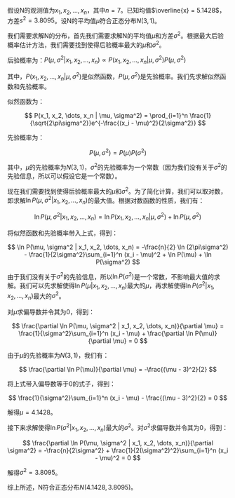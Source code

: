 假设N的观测值为$x_1, x_2, \dots, x_n$，其中$n=7$。已知均值$\overline{x} = 5.1428$，方差$s^2 = 3.8095$。设N的平均值$\mu$符合正态分布$N(3, 1)$。

我们需要求解N的分布，首先我们需要求解N的平均值$\mu$和方差$\sigma^2$。根据最大后验概率估计方法，我们需要找到使得后验概率最大的$\mu$和$\sigma^2$。

后验概率为：$P(\mu, \sigma^2 | x_1, x_2, \dots, x_n) \propto P(x_1, x_2, \dots, x_n | \mu, \sigma^2) P(\mu, \sigma^2)$

其中，$P(x_1, x_2, \dots, x_n | \mu, \sigma^2)$是似然函数，$P(\mu, \sigma^2)$是先验概率。我们先求解似然函数和先验概率。

似然函数为：

$$
P(x_1, x_2, \dots, x_n | \mu, \sigma^2) = \prod_{i=1}^n \frac{1}{\sqrt{2\pi\sigma^2}}e^{-\frac{(x_i - \mu)^2}{2\sigma^2}}
$$

先验概率为：

$$
P(\mu, \sigma^2) = P(\mu)P(\sigma^2)
$$

其中，$\mu$的先验概率为$N(3, 1)$，$\sigma^2$的先验概率为一个常数（因为我们没有关于$\sigma^2$的先验信息，所以可以假设它是一个常数）。

现在我们需要找到使得后验概率最大的$\mu$和$\sigma^2$。为了简化计算，我们可以取对数，即求解$\ln P(\mu, \sigma^2 | x_1, x_2, \dots, x_n)$的最大值。根据对数函数的性质，我们有：

$$
\ln P(\mu, \sigma^2 | x_1, x_2, \dots, x_n) = \ln P(x_1, x_2, \dots, x_n | \mu, \sigma^2) + \ln P(\mu, \sigma^2)
$$

将似然函数和先验概率带入上式，得到：

$$
\ln P(\mu, \sigma^2 | x_1, x_2, \dots, x_n) = -\frac{n}{2} \ln (2\pi\sigma^2) - \frac{1}{2\sigma^2}\sum_{i=1}^n (x_i - \mu)^2 + \ln P(\mu) + \ln P(\sigma^2)
$$

由于我们没有关于$\sigma^2$的先验信息，所以$\ln P(\sigma^2)$是一个常数，不影响最大值的求解。我们可以先求解使得$\ln P(\mu | x_1, x_2, \dots, x_n)$最大的$\mu$，再求解使得$\ln P(\sigma^2 | x_1, x_2, \dots, x_n)$最大的$\sigma^2$。

对$\mu$求偏导数并令其为0，得到：

$$
\frac{\partial \ln P(\mu, \sigma^2 | x_1, x_2, \dots, x_n)}{\partial \mu} = \frac{1}{\sigma^2}\sum_{i=1}^n (x_i - \mu) + \frac{\partial \ln P(\mu)}{\partial \mu} = 0
$$

由于$\mu$的先验概率为$N(3, 1)$，我们有：

$$
\frac{\partial \ln P(\mu)}{\partial \mu} = -\frac{(\mu - 3)^2}{2}
$$

将上式带入偏导数等于0的式子，得到：

$$
\frac{1}{\sigma^2}\sum_{i=1}^n (x_i - \mu) - \frac{(\mu - 3)^2}{2} = 0
$$

解得$\mu = 4.1428$。

接下来求解使得$\ln P(\sigma^2 | x_1, x_2, \dots, x_n)$最大的$\sigma^2$。对$\sigma^2$求偏导数并令其为0，得到：

$$
\frac{\partial \ln P(\mu, \sigma^2 | x_1, x_2, \dots, x_n)}{\partial \sigma^2} = -\frac{n}{2\sigma^2} + \frac{1}{2(\sigma^2)^2}\sum_{i=1}^n (x_i - \mu)^2 = 0
$$

解得$\sigma^2 = 3.8095$。

综上所述，N符合正态分布$N(4.1428, 3.8095)$。